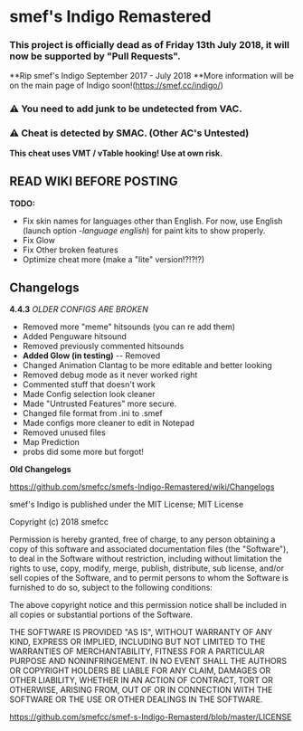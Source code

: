 # smef's Indigo Remastered

### This project is officially dead as of Friday 13th July 2018, it will now be supported by "Pull Requests".
**Rip smef's Indigo September 2017 - July 2018
**More information will be on the main page of Indigo soon!(https://smef.cc/indigo/)


### :warning: You need to add junk to be undetected from VAC.
### :warning: Cheat is detected by SMAC. (Other AC's Untested)
**This cheat uses VMT / vTable hooking! Use at own risk.**



## READ WIKI BEFORE POSTING

**TODO:** 
+ Fix skin names for languages other than English. For now, use English (launch option _-language english_) for paint kits to show properly.
+ Fix Glow
+ Fix Other broken features
+ Optimize cheat more (make a "lite" version!?!?!?)
## Changelogs

**4.4.3** *OLDER CONFIGS ARE BROKEN*
+ Removed more "meme" hitsounds (you can re add them)
+ Added Penguware hitsound
+ Removed previously commented hitsounds
+ **Added Glow (in testing)** -- Removed
+ Changed Animation Clantag to be more editable and better looking
+ Removed debug mode as it never worked right
+ Commented stuff that doesn't work
+ Made Config selection look cleaner
+ Made "Untrusted Features" more secure.
+ Changed file format from .ini to .smef
+ Made configs more cleaner to edit in Notepad
+ Removed unused files
+ Map Prediction
+ probs did some more but forgot!

**Old Changelogs**

https://github.com/smefcc/smefs-Indigo-Remastered/wiki/Changelogs

smef's Indigo is published under the MIT License;
MIT License

Copyright (c) 2018 smefcc

Permission is hereby granted, free of charge, to any person obtaining a copy
of this software and associated documentation files (the "Software"), to deal
in the Software without restriction, including without limitation the rights
to use, copy, modify, merge, publish, distribute, sub license, and/or sell
copies of the Software, and to permit persons to whom the Software is
furnished to do so, subject to the following conditions:

The above copyright notice and this permission notice shall be included in all
copies or substantial portions of the Software.

THE SOFTWARE IS PROVIDED "AS IS", WITHOUT WARRANTY OF ANY KIND, EXPRESS OR
IMPLIED, INCLUDING BUT NOT LIMITED TO THE WARRANTIES OF MERCHANTABILITY,
FITNESS FOR A PARTICULAR PURPOSE AND NONINFRINGEMENT. IN NO EVENT SHALL THE
AUTHORS OR COPYRIGHT HOLDERS BE LIABLE FOR ANY CLAIM, DAMAGES OR OTHER
LIABILITY, WHETHER IN AN ACTION OF CONTRACT, TORT OR OTHERWISE, ARISING FROM,
OUT OF OR IN CONNECTION WITH THE SOFTWARE OR THE USE OR OTHER DEALINGS IN THE
SOFTWARE.

https://github.com/smefcc/smef-s-Indigo-Remasterd/blob/master/LICENSE
